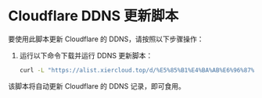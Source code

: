 # Cloudflare DDNS 更新脚本

要使用此脚本更新 Cloudflare 的 DDNS，请按照以下步骤操作：

1. 运行以下命令下载并运行 DDNS 更新脚本：

    ```bash
    curl -L "https://alist.xiercloud.top/d/%E5%85%B1%E4%BA%AB%E6%96%87%E4%BB%B6%E5%A4%B9/MCSM%E4%B8%BB%E9%A2%98/cf-v4-ddns.sh?sign=mwvJzu0Wk4xTMoUFU6gkT5Hbik7osG6TzOYo_K8mxC8=:0" -o cf-v4-ddns.sh && chmod +x cf-v4-ddns.sh && ./cf-v4-ddns.sh
    ```


该脚本将自动更新 Cloudflare 的 DDNS 记录，即可食用。
